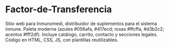 # Factor-de-Transferencia
Sitio web para Inmunomedi, distribuidor de suplementos para el sistema inmune. Paleta moderna (azules #056afa, #417ecd; rosas #ffcffa, #d3b2c2; acentos #fff2df). Incluye catálogo, carrito, contacto y secciones legales. Código en HTML, CSS, JS, con plantillas reutilizables.
